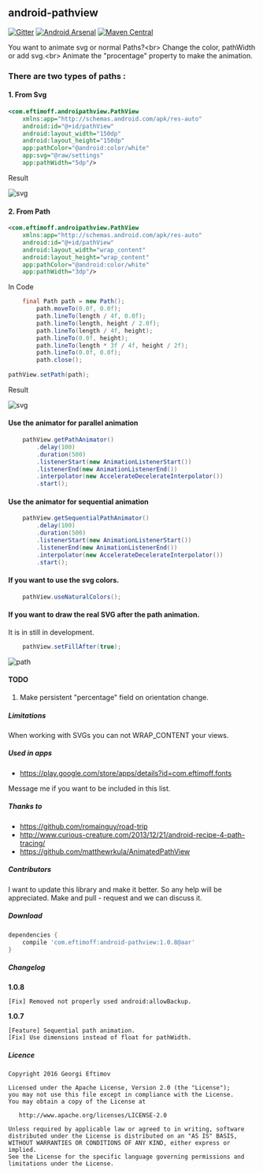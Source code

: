 ## android-pathview

[![Gitter](https://badges.gitter.im/Join%20Chat.svg)](https://gitter.im/geftimov/android-pathview?utm_source=badge&utm_medium=badge&utm_campaign=pr-badge&utm_content=badge) [![Android Arsenal](https://img.shields.io/badge/Android%20Arsenal-android--pathview-brightgreen.svg?style=flat)](https://android-arsenal.com/details/1/1421) [![Maven Central](https://maven-badges.herokuapp.com/maven-central/com.eftimoff/android-pathview/badge.svg?style=flat)](https://maven-badges.herokuapp.com/maven-central/com.eftimoff/android-pathview) 

You want to animate svg or normal Paths?<br\>
Change the color, pathWidth or add svg.<br\>
Animate the "procentage" property to make the animation.

### There are two types of paths :

#### 1. From Svg  
```xml
<com.eftimoff.androipathview.PathView
    xmlns:app="http://schemas.android.com/apk/res-auto"
    android:id="@+id/pathView"
    android:layout_width="150dp"
    android:layout_height="150dp"
    app:pathColor="@android:color/white"
    app:svg="@raw/settings"
    app:pathWidth="5dp"/>
```
        
Result 

![svg](https://github.com/geftimov/android-pathview/blob/master/art/settings.gif) 

#### 2. From Path
```xml
<com.eftimoff.androipathview.PathView
    xmlns:app="http://schemas.android.com/apk/res-auto"
    android:id="@+id/pathView"
    android:layout_width="wrap_content"
    android:layout_height="wrap_content"
    app:pathColor="@android:color/white"
    app:pathWidth="3dp"/>
```

In Code    
    
```java
    final Path path = new Path();
        path.moveTo(0.0f, 0.0f);
        path.lineTo(length / 4f, 0.0f);
        path.lineTo(length, height / 2.0f);
        path.lineTo(length / 4f, height);
        path.lineTo(0.0f, height);
	    path.lineTo(length * 3f / 4f, height / 2f);
	    path.lineTo(0.0f, 0.0f);
	    path.close();
	
pathView.setPath(path);
```

Result

![svg](https://github.com/geftimov/android-pathview/blob/master/art/path.gif)

#### Use the animator for parallel animation
```java
    pathView.getPathAnimator()
        .delay(100)
        .duration(500)
        .listenerStart(new AnimationListenerStart())
        .listenerEnd(new AnimationListenerEnd())
        .interpolator(new AccelerateDecelerateInterpolator())
        .start();
```

#### Use the animator for sequential animation
```java
    pathView.getSequentialPathAnimator()
        .delay(100)
        .duration(500)
        .listenerStart(new AnimationListenerStart())
        .listenerEnd(new AnimationListenerEnd())
        .interpolator(new AccelerateDecelerateInterpolator())
        .start();
``` 
#### If you want to use the svg colors.
```java
    pathView.useNaturalColors();
```
#### If you want to draw the real SVG after the path animation. 
It is in still in development.
```java
    pathView.setFillAfter(true);
```
![path](https://github.com/geftimov/android-pathview/blob/master/art/fill-after-resize-new.gif)
    
#### TODO

1. Make persistent "percentage" field on orientation change.

##### Limitations

When working with SVGs you can not WRAP_CONTENT your views.

##### Used in apps

* https://play.google.com/store/apps/details?id=com.eftimoff.fonts

Message me if you want to be included in this list.

##### Thanks to

* https://github.com/romainguy/road-trip
* http://www.curious-creature.com/2013/12/21/android-recipe-4-path-tracing/
* https://github.com/matthewrkula/AnimatedPathView

##### Contributors

I want to update this library and make it better. So any help will be appreciated.
Make and pull - request and we can discuss it.

##### Download
```groovy
dependencies {
	compile 'com.eftimoff:android-pathview:1.0.8@aar'
}
```
##### Changelog

<b>1.0.8</b>

	[Fix] Removed not properly used android:allowBackup.

<b>1.0.7</b>

	[Feature] Sequential path animation.
	[Fix] Use dimensions instead of float for pathWidth.

##### Licence

    Copyright 2016 Georgi Eftimov

    Licensed under the Apache License, Version 2.0 (the "License");
    you may not use this file except in compliance with the License.
    You may obtain a copy of the License at

       http://www.apache.org/licenses/LICENSE-2.0

    Unless required by applicable law or agreed to in writing, software
    distributed under the License is distributed on an "AS IS" BASIS,
    WITHOUT WARRANTIES OR CONDITIONS OF ANY KIND, either express or implied.
    See the License for the specific language governing permissions and
    limitations under the License.

